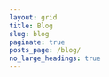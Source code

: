 ```yaml
---
layout: grid
title: Blog
slug: blog
paginate: true
posts_page: /blog/
no_large_headings: true
---
```

<style>
  h1 { display: none; }
</style>
